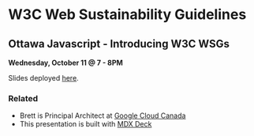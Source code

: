 # W3C Web Sustainability Guidelines

## Ottawa Javascript - Introducing W3C WSGs

**Wednesday, October 11  @ 7 - 8PM**




Slides deployed [here](http://ottawajs-w3c-web-sustainability-guidelines.s3-website.ca-central-1.amazonaws.com/).



### Related

- Brett is Principal Architect at [Google Cloud Canada](https://www.google.com)
- This presentation is built with [MDX Deck](https://github.com/jxnblk/mdx-deck)



